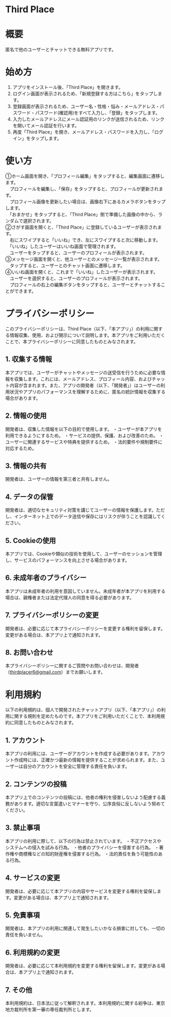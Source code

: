 # Third Place

# 概要
匿名で他のユーザーとチャットできる無料アプリです。

# 始め方
1. アプリをインストール後、「Third Place」を開きます。  
2. ログイン画面が表示されるため、「新規登録する方はこちら」をタップします。  
3. 登録画面が表示されるため、ユーザー名・性格・悩み・メールアドレス・パスワード・パスワード(確認用)をすべて入力し、「登録」をタップします。  
4. 入力したメールアドレスにメール認証用のリンクが送信されるため、リンクを開いてメール認証を行います。  
5. 再度「Third Place」を開き、メールアドレス・パスワードを入力し、「ログイン」をタップします。  

# 使い方
①ホーム画面を開き、「プロフィール編集」をタップすると、編集画面に遷移します。  
　プロフィールを編集し、「保存」をタップすると、プロフィールが更新されます。  
　プロフィール画像を更新したい場合は、画像右下にあるカメラボタンをタップします。  
　「おまかせ」をタップすると、「Third Place」側で準備した画像の中から、ランダムで選択されます。  
②さがす画面を開くと、「Third Place」に登録しているユーザーが表示されます。  
　右にスワイプすると「いいね」でき、左にスワイプすると次に移動します。  
　「いいね」したユーザーはいいね画面で管理されます。  
　ユーザーをタップすると、ユーザーのプロフィールが表示されます。  
③メッセージ画面を開くと、他ユーザーとのメッセージ一覧が表示されます。  
　タップすると、ユーザーとのチャット画面に遷移します。  
④いいね画面を開くと、これまで「いいね」したユーザーが表示されます。  
　ユーザーを選択すると、ユーザーのプロフィールが表示されます。  
　プロフィールの右上の編集ボタンをタップすると、ユーザーとチャットすることができます。  

# プライバシーポリシー
このプライバシーポリシーは、Third Place（以下、「本アプリ」）の利用に関する情報収集、使用、および開示について説明します。本アプリをご利用いただくことで、本プライバシーポリシーに同意したものとみなされます。

## 1. 収集する情報
本アプリでは、ユーザーがチャットやメッセージの送受信を行うために必要な情報を収集します。これには、メールアドレス、プロフィール内容、およびチャット内容が含まれます。また、アプリの開発者（以下、「開発者」）はユーザーの利用状況やアプリのパフォーマンスを理解するために、匿名の統計情報を収集する場合があります。
## 2. 情報の使用
開発者は、収集した情報を以下の目的で使用します。
・ユーザーが本アプリを利用できるようにするため。
・サービスの提供、保護、および改善のため。
・ユーザーに関連するサービスや特典を提供するため。
・法的要件や規制要件に対応するため。
## 3. 情報の共有
開発者は、ユーザーの情報を第三者と共有しません。
## 4. データの保管
開発者は、適切なセキュリティ対策を講じてユーザーの情報を保護します。ただし、インターネット上でのデータ送信や保存にはリスクが伴うことを認識してください。
## 5. Cookieの使用
本アプリでは、Cookieや類似の技術を使用して、ユーザーのセッションを管理し、サービスのパフォーマンスを向上させる場合があります。
## 6. 未成年者のプライバシー
本アプリは未成年者の利用を意図していません。未成年者が本アプリを利用する場合は、親権者または法定代理人の同意を得る必要があります。
## 7. プライバシーポリシーの変更
開発者は、必要に応じて本プライバシーポリシーを変更する権利を留保します。変更がある場合は、本アプリ上で通知されます。
## 8. お問い合わせ
本プライバシーポリシーに関するご質問やお問い合わせは、開発者（thirdplacer6@gmail.com）までお願いします。

# 利用規約
以下の利用規約は、個人で開発されたチャットアプリ（以下、「本アプリ」）の利用に関する規則を定めたものです。本アプリをご利用いただくことで、本利用規約に同意したものとみなされます。

## 1. アカウント
本アプリの利用には、ユーザーがアカウントを作成する必要があります。アカウント作成時には、正確かつ最新の情報を提供することが求められます。また、ユーザーは自分のアカウントを安全に管理する責任を負います。
## 2. コンテンツの投稿
本アプリ上でのコンテンツの投稿には、他者の権利を侵害しないよう配慮する義務があります。適切な言葉遣いとマナーを守り、公序良俗に反しないよう努めてください。
## 3. 禁止事項
本アプリの利用に際して、以下の行為は禁止されています。
・不正アクセスやシステムへの侵入を試みる行為。
・他者のプライバシーを侵害する行為。
・著作権や商標権などの知的財産権を侵害する行為。
・法的責任を負う可能性のある行為。
## 4. サービスの変更
開発者は、必要に応じて本アプリの内容やサービスを変更する権利を留保します。変更がある場合は、本アプリ上で通知されます。
## 5. 免責事項
開発者は、本アプリの利用に関連して発生したいかなる損害に対しても、一切の責任を負いません。
## 6. 利用規約の変更
開発者は、必要に応じて本利用規約を変更する権利を留保します。変更がある場合は、本アプリ上で通知されます。
## 7. その他
本利用規約は、日本法に従って解釈されます。本利用規約に関する紛争は、東京地方裁判所を第一審の専任裁判所とします。
